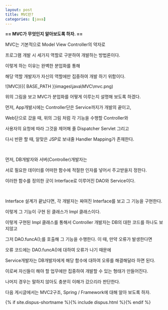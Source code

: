 ```yaml
---
layout: post
title: MVC란?
categories: [java]
---
```


**== MVC가 무엇인지 알아보도록 하자. ==**<br>

MVC는 기본적으로 Model View Controller의 약자로<br>

프로그램 개발 시 세가지 역할로 구분하여 개발하는 방법론이다. <br>

이렇게 하는 이유는 완벽한 분업화를 통해<br>

해당 역할 개발자가 자신의 역할에만 집중하여 개발 하기 위함이다.<br>

![MVC]({{ BASE_PATH }}images\java\MVC\mvc.png)<br>

위의 그림을 보고 MVC가 분업화를 어떻게 이루는지 설명해 보도록 하겠다.<br>

먼저, App개발시에는 Controller단은 Service까지가 개발의 끝이고, <br>

Web단으로 갔을 때, 위의 그림 처럼 각 기능을 수행할 Controller와 <br>

사용자의 요청에 따라 그것을 제어해 줄 Dispatcher Servlet 그리고<br>

다시 반환 할 때, 알맞은 JSP로 보내줄 Handler Mapping가 존재한다. <br>

<br>

먼저, DB개발자와 서버(Controller)개발자는 <br>

서로 필요한 데이터를 어떠한 함수에 적절한 인자를 넣어서 주고받을지 정한다.<br>

이러한 함수를 정의한 곳이 Interface로 이루어진 DAO와 Service이다.<br>

<br>

Interface 설계가 끝났다면, 각 개발자는 짜여진 Interface를 보고 그 기능을 구현한다.<br>

이렇게 그 기능이 구현 된 클래스가 Impl 클래스이다.<br>

이렇게 구현된 Impl 클래스를 통해서 Controller 개발자는 DB의 대한 코드를 하나도 보지않고<br>

그저 DAO.funcA();를 호출해 그 기능을 수행한다. 이 때, 만약 오류가 발생한다면<br>

오류 코드에는 DAO.funcA()에 대하여 오류가 나기 때문에<br>

Service개발자는 DB개발자에게 해당 함수에 대하여 오류를 해결해달라 하면 된다.<br>

이로써 자신들이 해야 할 업무에만 집중하여 개발할 수 있는 형태가 만들어진다.<br>

나머지 경우는 말하지 않아도 충분히 이해가 갔으리라 판단한다.<br>

다음 게시글에서는 MVC2구조, Spring / Framework에 대해 알아 보도록 하자.<br>

{% if site.dispus-shortname %}{% include dispus.html %}{% endif %}